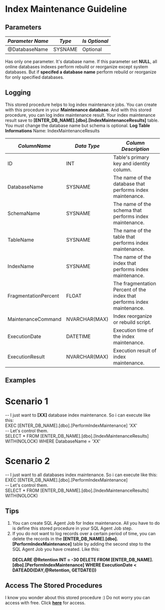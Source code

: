# Index Maintenance Guideline

## Parameters
| ***Parameter Name*** | ***Type*** | ***Is Optional***|
|------|------|-----|
|@DatabaseName  |SYSNAME  |Optional |

Has only one parameter. It's database name.
If this parameter set **NULL**, all online databases indexes perform rebuild or reorganize except system databases. But if **specifed a database name** perform rebuild or reorganize for only specified databases.

## Logging
This stored procedure helps to log index maintenance jobs. You can create with this procedure in your **Maintenance database**. And with this stored procedure, you can log index maintenance result.
Your index maintenance result save to **[ENTER_DB_NAME].[dbo].[IndexMaintenanceResults]** table. You must change the database name but schema is optional.
**Log Table Informations**
Name: IndexMaintenanceResults

|***ColumnName***|***Data Type***|***Column Description***|
|------|------|-----|
|ID|INT|Table's primary key and identity column.|
|DatabaseName|SYSNAME|The name of the database that performs index maintenance.|
|SchemaName|SYSNAME|The name of the schema that performs index maintenance.|
|TableName|SYSNAME|The name of the table that performs index maintenance.|
|IndexName|SYSNAME|The name of the index that performs index maintenance.|
|FragmentationPercent|FLOAT|The fragmentation Percent of the index that performs index maintenance.|
|MaintenanceCommand|NVARCHAR(MAX)|Index reorganize or rebuild script.|
|ExecutionDate|DATETIME|Execution time of the index maintenance.|
|ExecutionResult|NVARCHAR(MAX)|Execution result of index maintenance.|

## Examples

# Scenario 1
-- I just want to **[XX]** database index maintenance. So i can execute like this:\
EXEC [ENTER_DB_NAME].[dbo].[PerformIndexMaintenance] 'XX'\
-- Let's control them.\
SELECT * FROM [ENTER_DB_NAME].[dbo].[IndexMaintenanceResults] WITH(NOLOCK) WHERE DatabaseName = 'XX'

# Scenario 2
-- I just want to all databases index maintenance. So i can execute like this:\
EXEC [ENTER_DB_NAME].[dbo].[PerformIndexMaintenance] \
-- Let's control them.\
SELECT * FROM [ENTER_DB_NAME].[dbo].[IndexMaintenanceResults] WITH(NOLOCK)

## Tips
1. You can create SQL Agent Job for Index maintenance. All you have to do is define this stored procedure in your SQL Agent Job step.
2. If you do not want to log records over a certain period of time, you can delete the records in the  **[ENTER_DB_NAME].[dbo].[PerformIndexMaintenance]** table by adding the second step to the SQL Agent Job you have created. Like this:\
   \
   **DECLARE @Retention INT = -30 DELETE FROM [ENTER_DB_NAME].[dbo].[PerformIndexMaintenance] WHERE ExecutionDate < DATEADD(DAY,@Retention, GETDATE())**

## Access The Stored Procedures
I know you wonder about this stored procedure :) Do not worry you can access with free. Click **[here](https://github.com/kisinamso/SQLServerMaintenanceBox/blob/main/001_IndexMaintenance.sql)** for access.
